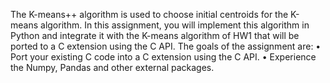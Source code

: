 The K-means++ algorithm is used to choose initial centroids for the K-means algorithm. In
this assignment, you will implement this algorithm in Python and integrate it with the K-means
algorithm of HW1 that will be ported to a C extension using the C API.
The goals of the assignment are:
• Port your existing C code into a C extension using the C API.
• Experience the Numpy, Pandas and other external packages.
